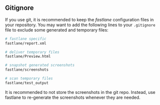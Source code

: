 ## Gitignore

If you use git, it is recommended to keep the _fastlane_ configuration files in your repository. You may want to add the following lines to your `.gitignore` file to exclude some generated and temporary files:

```sh
# fastlane specific
fastlane/report.xml

# deliver temporary files
fastlane/Preview.html

# snapshot generated screenshots
fastlane/screenshots

# scan temporary files
fastlane/test_output
```

It is recommended to not store the screenshots in the git repo. Instead, use fastlane to re-generate the screenshots whenever they are needed.
